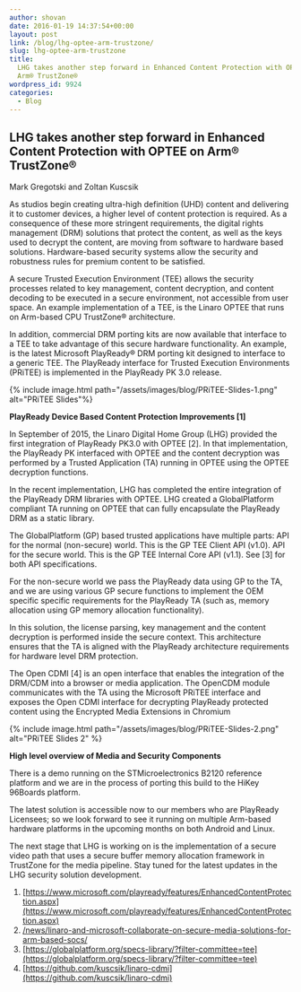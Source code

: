 ```yaml
---
author: shovan
date: 2016-01-19 14:37:54+00:00
layout: post
link: /blog/lhg-optee-arm-trustzone/
slug: lhg-optee-arm-trustzone
title:
  LHG takes another step forward in Enhanced Content Protection with OPTEE on
  Arm® TrustZone®
wordpress_id: 9924
categories:
  - Blog
---
```


## LHG takes another step forward in Enhanced Content Protection with OPTEE on Arm® TrustZone®

Mark Gregotski and Zoltan Kuscsik

As studios begin creating ultra-high definition (UHD) content and delivering it to customer devices, a higher level of content protection is required. As a consequence of these more stringent requirements, the digital rights management (DRM) solutions that protect the content, as well as the keys used to decrypt the content, are moving from software to hardware based solutions. Hardware-based security systems allow the security and robustness rules for premium content to be satisfied.

A secure Trusted Execution Environment (TEE) allows the security processes related to key management, content decryption, and content decoding to be executed in a secure environment, not accessible from user space. An example implementation of a TEE, is the Linaro OPTEE that runs on Arm-based CPU TrustZone® architecture.

In addition, commercial DRM porting kits are now available that interface to a TEE to take advantage of this secure hardware functionality. An example, is the latest Microsoft PlayReady® DRM porting kit designed to interface to a generic TEE. The PlayReady interface for Trusted Execution Environments (PRiTEE) is implemented in the PlayReady PK 3.0 release.

{% include image.html path="/assets/images/blog/PRiTEE-Slides-1.png" alt="PRiTEE Slides"%}

**PlayReady Device Based Content Protection Improvements [1]**

In September of 2015, the Linaro Digital Home Group (LHG) provided the first integration of PlayReady PK3.0 with OPTEE [2]. In that implementation, the PlayReady PK interfaced with OPTEE and the content decryption was performed by a Trusted Application (TA) running in OPTEE using the OPTEE decryption functions.

In the recent implementation, LHG has completed the entire integration of the PlayReady DRM libraries with OPTEE. LHG created a GlobalPlatform compliant TA running on OPTEE that can fully encapsulate the PlayReady DRM as a static library.

The GlobalPlatform (GP) based trusted applications have multiple parts:
API for the normal (non-secure) world. This is the GP TEE Client API (v1.0).
API for the secure world. This is the GP TEE Internal Core API (v1.1). See [3] for both API specifications.

For the non-secure world we pass the PlayReady data using GP to the TA, and we are using various GP secure functions to implement the OEM specific specific requirements for the PlayReady TA (such as, memory allocation using GP memory allocation functionality).

In this solution, the license parsing, key management and the content decryption is performed inside the secure context. This architecture ensures that the TA is aligned with the PlayReady architecture requirements for hardware level DRM protection.

The Open CDMI [4] is an open interface that enables the integration of the DRM/CDM into a browser or media application. The OpenCDM module communicates with the TA using the Microsoft PRiTEE interface and exposes the Open CDMI interface for decrypting PlayReady protected content using the Encrypted Media Extensions in Chromium

{% include image.html path="/assets/images/blog/PRiTEE-Slides-2.png" alt="PRiTEE Slides 2" %}

**High level overview of Media and Security Components**

There is a demo running on the STMicroelectronics B2120 reference platform and we are in the process of porting this build to the HiKey 96Boards platform.

The latest solution is accessible now to our members who are PlayReady Licensees; so we look forward to see it running on multiple Arm-based hardware platforms in the upcoming months on both Android and Linux.

The next stage that LHG is working on is the implementation of a secure video path that uses a secure buffer memory allocation framework in TrustZone for the media pipeline. Stay tuned for the latest updates in the LHG security solution development.

1. [https://www.microsoft.com/playready/features/EnhancedContentProtection.aspx](https://www.microsoft.com/playready/features/EnhancedContentProtection.aspx)
2. [/news/linaro-and-microsoft-collaborate-on-secure-media-solutions-for-arm-based-socs/](/news/linaro-and-microsoft-collaborate-on-secure-media-solutions-for-arm-based-socs/)
3. [https://globalplatform.org/specs-library/?filter-committee=tee](https://globalplatform.org/specs-library/?filter-committee=tee)
4. [https://github.com/kuscsik/linaro-cdmi](https://github.com/kuscsik/linaro-cdmi)
